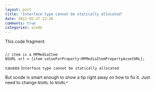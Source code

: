```yaml
---
layout: post
title: "Interface type cannot be statically allocated"
date: 2012-05-27 12:26
comments: true
categories: xcode
---
```


This code fragment
```

// item is a MPMediaItem
NSURL url = [item valueForProperty:MPMediaItemPropertyAssetURL];

```

causes ``Interface type cannot be statically allocated ``

But xcode is smart enough to show a tip right away on how to fix it. Just need to change ``NSURL`` to ``NSURL*``

